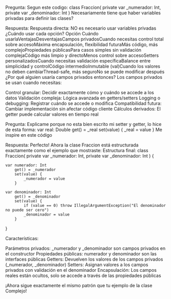 Pregunta:
Segun este codigo:
class Fraccion(
 private var _numerador: Int,
private var _denominador: Int
)
Necesariamente tiene que haber variables privadas para definir las clases?

Respuesta:
Respuesta directa: NO es necesario usar variables privadas
¿Cuándo usar cada opción?
Opción Cuándo usarlaVentajasDesventajasCampos privadosCuando necesitas control total sobre accesoMáxima encapsulación, flexibilidad futuraMás código, más complejoPropiedades públicasPara casos simples sin validación complejaCódigo más limpio y directoMenos control sobre accesoSetters personalizadosCuando necesitas validación específicaBalance entre simplicidad y controlCódigo intermedioInmutable (val)Cuando los valores no deben cambiarThread-safe, más seguroNo se puede modificar después
¿Por qué alguien usaría campos privados entonces?
Los campos privados se usan cuando necesitas:

Control granular: Decidir exactamente cómo y cuándo se accede a los datos
Validación compleja: Lógica avanzada en getters/setters
Logging o debugging: Registrar cuándo se accede o modifica
Compatibilidad futura: Cambiar implementación sin afectar código cliente
Cálculos derivados: El getter puede calcular valores en tiempo real

Pregunta:
Explicame porque no esta bien escrito mi setter y getter, lo hice de esta forma:
var real: Double
        get() = _real
        set(value) {
            _real = value
        }
Me inspire en este código

Respuesta:
Perfecto! Ahora la clase Fraccion está estructurada exactamente como el ejemplo que mostraste:
Estructura final:
class Fraccion(
    private var _numerador: Int,
    private var _denominador: Int
) {
    
    var numerador: Int
        get() = _numerador
        set(value) {
            _numerador = value
        }
    
    var denominador: Int
        get() = _denominador
        set(value) {
            if (value == 0) throw IllegalArgumentException("El denominador no puede ser cero")
            _denominador = value
        }
}

Características:

Parámetros privados: _numerador y _denominador son campos privados en el constructor
Propiedades públicas: numerador y denominador son las interfaces públicas
Getters: Devuelven los valores de los campos privados (_numerador, _denominador)
Setters: Asignan valores a los campos privados con validación en el denominador
Encapsulación: Los campos reales están ocultos, solo se accede a través de las propiedades públicas

¡Ahora sigue exactamente el mismo patrón que tu ejemplo de la clase Complejo!
